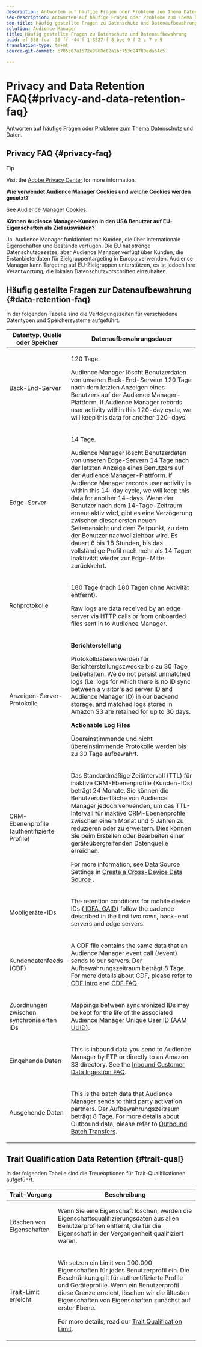 ```yaml
---
description: Antworten auf häufige Fragen oder Probleme zum Thema Datenschutz und Daten.
seo-description: Antworten auf häufige Fragen oder Probleme zum Thema Datenschutz und Daten.
seo-title: Häufig gestellte Fragen zu Datenschutz und Datenaufbewahrung
solution: Audience Manager
title: Häufig gestellte Fragen zu Datenschutz und Datenaufbewahrung
uuid: ef 558 fca -35 ff -44 f 1-8527-f 8 bee 9 f 2 c 7 e 9
translation-type: tm+mt
source-git-commit: c785c07a1572e9968e62a1bc753d24780eda64c5

---
```



# Privacy and Data Retention FAQ{#privacy-and-data-retention-faq}

Antworten auf häufige Fragen oder Probleme zum Thema Datenschutz und Daten.

<!-- faq_privacy.xml -->

## Privacy FAQ {#privacy-faq}

>[!TIP]
>
>Visit the [Adobe Privacy Center](https://www.adobe.com/privacy.html) for more information.

**Wie verwendet Audience Manager Cookies und welche Cookies werden gesetzt?**

See [Audience Manager Cookies](https://marketing.adobe.com/resources/help/en_US/whitepapers/cookies/cookies_am.html).

**Können Audience Manager-Kunden in den USA Benutzer auf EU-Eigenschaften als Ziel auswählen?**

Ja. Audience Manager funktioniert mit Kunden, die über internationale Eigenschaften und Bestände verfügen. Die EU hat strenge Datenschutzgesetze, aber Audience Manager verfügt über Kunden, die Erstanbieterdaten für Zielgruppentargeting in Europa verwenden. Audience Manager kann Targeting auf EU-Zielgruppen unterstützen, es ist jedoch Ihre Verantwortung, die lokalen Datenschutzvorschriften einzuhalten.

<!-- 

<p> <b>Why does the IP address need to be removed from log files?</b> </p> 
<p>While still an open question in the US, regulators in Europe consider IP addresses as personally identifiable information (PII). As a result, companies that collect IP addresses in the EU are subject to strict data processing requirements. To support expansion into the EU, and help reduce compliance requirements for our customers, we remove IP addresses from log files. Also, this change addresses where we believe industry self-regulation and legally required regulations are moving within the United States. Removing IP addresses is a proactive change that will help Audience Manager (and our partners) comply with existing and future PII-related legislation. </p>

 -->

## Häufig gestellte Fragen zur Datenaufbewahrung {#data-retention-faq}

In der folgenden Tabelle sind die Verfolgungszeiten für verschiedene Datentypen und Speichersysteme aufgeführt.

<table id="table_21C0B13A57A44DE0999FB33F363C88F6"> 
 <thead> 
  <tr> 
   <th colname="col1" class="entry"> Datentyp, Quelle oder Speicher </th> 
   <th colname="col2" class="entry"> Datenaufbewahrungsdauer </th> 
  </tr> 
 </thead>
 <tbody> 
  <tr> 
   <td colname="col1"> <p>Back-End-Server </p> </td> 
   <td colname="col2"> <p>120 Tage. </p> <p> Audience Manager löscht Benutzerdaten von unseren Back-End-Servern 120 Tage nach dem letzten Anzeigen eines Benutzers auf der Audience Manager-Plattform. If <span class="keyword"> Audience Manager</span> records user activity within this 120-day cycle, we will keep this data for another 120-days. </p> </td> 
  </tr> 
  <tr> 
   <td colname="col1"> <p>Edge-Server </p> </td> 
   <td colname="col2"> <p> 14 Tage. </p> <p>Audience Manager löscht Benutzerdaten von unseren Edge-Servern 14 Tage nach der letzten Anzeige eines Benutzers auf der Audience Manager-Plattform. If <span class="keyword"> Audience Manager</span> records user activity in within this 14-day cycle, we will keep this data for another 14-days. Wenn der Benutzer nach dem 14-Tage-Zeitraum erneut aktiv wird, gibt es eine Verzögerung zwischen dieser ersten neuen Seitenansicht und dem Zeitpunkt, zu dem der Benutzer nachvollziehbar wird. Es dauert 6 bis 18 Stunden, bis das vollständige Profil nach mehr als 14 Tagen Inaktivität wieder zur Edge-Mitte zurückkehrt. </p> </td> 
  </tr> 
  <tr> 
   <td colname="col1"> <p>Rohprotokolle </p> </td> 
   <td colname="col2"> <p>180 Tage (nach 180 Tagen ohne Aktivität entfernt). </p> <p>Raw logs are data received by an edge server via HTTP calls or from onboarded files sent in to <span class="keyword"> Audience Manager</span>. </p> </td> 
  </tr> 
  <tr> 
   <td colname="col1"> <p>Anzeigen-Server-Protokolle </p> </td> 
   <td colname="col2"> <p><b>Berichterstellung</b> </p> <p>Protokolldateien werden für Berichterstellungszwecke bis zu 30 Tage beibehalten. We do not persist unmatched logs (i.e. logs for which there is no ID sync between a visitor's ad server ID and <span class="keyword"> Audience Manager</span> ID) in our backend storage, and matched logs stored in <span class="keyword"> Amazon S3</span> are retained for up to 30 days. </p> <p><b>Actionable Log Files</b> </p> <p>Übereinstimmende und nicht übereinstimmende Protokolle werden bis zu 30 Tage aufbewahrt. </p> </td> 
  </tr> 
  <tr> 
   <td colname="col1"> <p>CRM-Ebenenprofile (authentifizierte Profile) </p> </td> 
   <td colname="col2"> <p>Das Standardmäßige Zeitintervall (TTL) für inaktive CRM-Ebenenprofile (Kunden-IDs) beträgt 24 Monate. Sie können die Benutzeroberfläche von Audience Manager jedoch verwenden, um das TTL-Intervall für inaktive CRM-Ebenenprofile zwischen einem Monat und 5 Jahren zu reduzieren oder zu erweitern. Dies können Sie beim Erstellen oder Bearbeiten einer geräteübergreifenden Datenquelle erreichen.</p> <p>For more information, see Data Source Settings in <a href="../features/profile-merge-rules/merge-rules-start.md#settings"> Create a Cross-Device Data Source </a>.</p> </td> 
  </tr> 
  <tr> 
   <td colname="col1"> <p>Mobilgeräte-IDs </p> </td> 
   <td colname="col2"> <p>The retention conditions for mobile device IDs (<a href="../reference/ids-in-aam.md"> IDFA, GAID</a>) follow the cadence described in the first two rows, back-end servers and edge servers. </p> </td> 
  </tr> 
  <tr> 
   <td colname="col1"> <p>Kundendatenfeeds (CDF) </p> </td> 
   <td colname="col2"> <p>A CDF file contains the same data that an <span class="keyword"> Audience Manager</span> event call (/event) sends to our servers. Der Aufbewahrungszeitraum beträgt 8 Tage. For more details about CDF, please refer to <a href="../features/cdf-files.md"> CDF Intro</a> and <a href="../faq/faq-cdf.md"> CDF FAQ</a>. </p> </td> 
  </tr> 
  <tr> 
   <td colname="col1"> <p>Zuordnungen zwischen synchronisierten IDs </p> </td> 
   <td colname="col2"> <p>Mappings between synchronized IDs may be kept for the life of the associated <a href="../reference/ids-in-aam.md"> Audience Manager Unique User ID (AAM UUID)</a>. </p> </td> 
  </tr> 
  <tr> 
   <td colname="col1"> <p>Eingehende Daten </p> </td> 
   <td colname="col2"> <p>This is inbound data you send to <span class="keyword"> Audience Manager</span> by FTP or directly to an <span class="keyword"> Amazon S3</span> directory. See the <a href="../faq/faq-inbound-data-ingestion.md"> Inbound Customer Data Ingestion FAQ</a>. </p> </td> 
  </tr> 
  <tr> 
   <td colname="col1"> <p>Ausgehende Daten </p> </td> 
   <td colname="col2"> <p>This is the batch data that <span class="keyword"> Audience Manager</span> sends to third party activation partners. Der Aufbewahrungszeitraum beträgt 8 Tage. For more details about Outbound data, please refer to <a href="../integration/receiving-audience-data/batch-outbound-transfers/outbound-file-name-contents.md"> Outbound Batch Transfers</a>. </p> </td> 
  </tr> 
 </tbody> 
</table>

## Trait Qualification Data Retention {#trait-qual}

In der folgenden Tabelle sind die Treueoptionen für Trait-Qualifikationen aufgeführt.

<table id="table_7FB42BEF138540AAB6869995C1AB8D3F"> 
 <thead> 
  <tr> 
   <th colname="col1" class="entry"> Trait-Vorgang </th> 
   <th colname="col2" class="entry"> Beschreibung </th> 
  </tr>
 </thead>
 <tbody> 
  <tr> 
   <td colname="col1"> <p>Löschen von Eigenschaften </p> </td> 
   <td colname="col2"> <p>Wenn Sie eine Eigenschaft löschen, werden die Eigenschaftsqualifizierungsdaten aus allen Benutzerprofilen entfernt, die für die Eigenschaft in der Vergangenheit qualifiziert waren. </p> </td> 
  </tr> 
  <tr> 
   <td colname="col1"> <p>Trait-Limit erreicht </p> </td> 
   <td colname="col2"> <p>Wir setzen ein Limit von 100.000 Eigenschaften für jedes Benutzerprofil ein. Die Beschränkung gilt für authentifizierte Profile und Geräteprofile. Wenn ein Benutzerprofil diese Grenze erreicht, löschen wir die ältesten Eigenschaften von Eigenschaften zunächst auf erster Ebene. </p> <p>For more details, read our <a href="../features/traits/trait-qualification-reference.md#trait-qualification-limit"> Trait Qualification Limit</a>. </p> </td> 
  </tr> 
 </tbody> 
</table>

